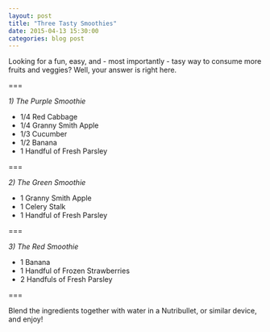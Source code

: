 ```yaml
---
layout: post
title: "Three Tasty Smoothies"
date: 2015-04-13 15:30:00
categories: blog post
---
```


Looking for a fun, easy, and - most importantly - tasy way to consume more fruits and veggies? Well, your answer is right here.

===

_1) The Purple Smoothie_

- 1/4 Red Cabbage
- 1/4 Granny Smith Apple
- 1/3 Cucumber
- 1/2 Banana
- 1 Handful of Fresh Parsley

===

_2) The Green Smoothie_

- 1 Granny Smith Apple
- 1 Celery Stalk
- 1 Handful of Fresh Parsley

===

_3) The Red Smoothie_

- 1 Banana
- 1 Handful of Frozen Strawberries
- 2 Handfuls of Fresh Parsley

===

Blend the ingredients together with water in a Nutribullet, or similar device, and enjoy!
